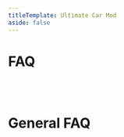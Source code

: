 ```yaml
---
titleTemplate: Ultimate Car Mod
aside: false
---
```


# FAQ

<br/>
<br/>

<FAQ :faq="faq"/>

# General FAQ

<br/>
<br/>

<GeneralFAQ/>

<script setup>
const faq = [
  {
    question:
      "I can't find or craft the windshield / axle / control unit",
    answer: `These items were removed in newer versions (1.14+) of this mod. For recipes use <a href="https://legacy.curseforge.com/minecraft/mc-mods/jei" target="_blank">JEI</a>.`,
  },
  {
    question: "How do I fill the tank container?",
    answer: `You can fill the tank container by right-clicking it with a bucket.`,
  },
  {
    question: "Is version 1.12.2 or lower still supported?",
    answer: `No. I moved on to newer Minecraft versions. These versions won't get any bug fix or feature updates.`,
  },
];
</script>
